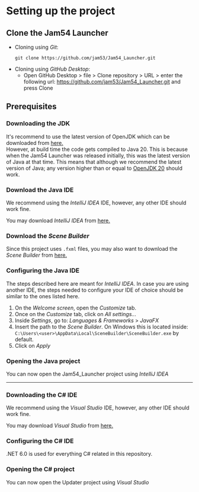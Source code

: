 # Setting up the project

## Clone the Jam54 Launcher
- Cloning using *Git*:
    ```
    git clone https://github.com/jam53/Jam54_Launcher.git
    ```
- Cloning using *GitHub Desktop*:
    - Open GitHub Desktop > file > Clone repository > URL > enter the following url: https://github.com/jam53/Jam54_Launcher.git and press Clone

## Prerequisites

### Downloading the JDK
It's recommend to use the latest version of OpenJDK which can be downloaded from [here.](https://jdk.java.net/)  
However, at build time the code gets compiled to Java 20. This is because when the Jam54 Launcher was released initially, this was the latest version of Java at that time. This means that although we recommend the latest version of Java; any version higher than or equal to [OpenJDK 20](https://jdk.java.net/20/) should work.

### Download the Java IDE
We recommend using the *IntelliJ IDEA* IDE, however, any other IDE should work fine.

You may download *IntelliJ IDEA* from [here.](https://www.jetbrains.com/idea/download/)

### Download the *Scene Builder*
Since this project uses `.fxml` files, you may also want to download the *Scene Builder* from [here.](https://gluonhq.com/products/scene-builder/)

### Configuring the Java IDE
The steps described here are meant for *IntelliJ IDEA*. In case you are using another IDE, the steps needed to configure your IDE of choice should be similar to the ones listed here.

1. On the *Welcome screen*, open the *Customize* tab.
2. Once on the *Customize* tab, click on *All settings...*
3. Inside *Settings*, go to: *Languages & Frameworks* > *JavaFX*
4. Insert the path to the *Scene Builder*. On Windows  this is located inside: `C:\Users\<user>\AppData\Local\SceneBuilder\SceneBuilder.exe` by default.
5. Click on *Apply*

### Opening the Java project
You can now open the Jam54_Launcher project using *IntelliJ IDEA*

---

### Downloading the C# IDE
We recommend using the *Visual Studio* IDE, however, any other IDE should work fine.

You may download *Visual Studio* from [here.](https://visualstudio.microsoft.com/downloads/)

### Configuring the C# IDE
.NET 6.0 is used for everything C# related in this repository.

### Opening the C# project
You can now open the Updater project using *Visual Studio*
